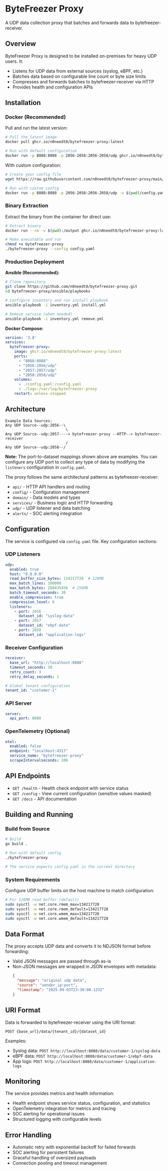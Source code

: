 # ByteFreezer Proxy

A UDP data collection proxy that batches and forwards data to bytefreezer-receiver.

## Overview

ByteFreezer Proxy is designed to be installed on-premises for heavy UDP users. It:
- Listens for UDP data from external sources (syslog, eBPF, etc.)
- Batches data based on configurable line count or byte size limits
- Compresses and forwards batches to bytefreezer-receiver via HTTP
- Provides health and configuration APIs

## Installation

### Docker (Recommended)

Pull and run the latest version:
```bash
# Pull the latest image
docker pull ghcr.io/n0needt0/bytefreezer-proxy:latest

# Run with default configuration
docker run -p 8088:8088 -p 2056-2058:2056-2058/udp ghcr.io/n0needt0/bytefreezer-proxy:latest
```

With custom configuration:
```bash
# Create your config file
wget https://raw.githubusercontent.com/n0needt0/bytefreezer-proxy/main/config.yaml

# Run with custom config
docker run -p 8088:8088 -p 2056-2058:2056-2058/udp -v $(pwd)/config.yaml:/config.yaml ghcr.io/n0needt0/bytefreezer-proxy:latest
```

### Binary Extraction

Extract the binary from the container for direct use:
```bash
# Extract binary
docker run --rm -v $(pwd):/output ghcr.io/n0needt0/bytefreezer-proxy:latest sh -c "cp /bytefreezer-proxy /output/"

# Make executable and run
chmod +x bytefreezer-proxy
./bytefreezer-proxy --config config.yaml
```

### Production Deployment

**Ansible (Recommended):**
```bash
# Clone repository
git clone https://github.com/n0needt0/bytefreezer-proxy.git
cd bytefreezer-proxy/ansible/playbooks

# Configure inventory and run install playbook
ansible-playbook -i inventory.yml install.yml

# Remove service (when needed)
ansible-playbook -i inventory.yml remove.yml
```

**Docker Compose:**
```yaml
version: '3.8'
services:
  bytefreezer-proxy:
    image: ghcr.io/n0needt0/bytefreezer-proxy:latest
    ports:
      - "8088:8088"
      - "2056:2056/udp"
      - "2057:2057/udp"
      - "2058:2058/udp"
    volumes:
      - ./config.yaml:/config.yaml
      - ./logs:/var/log/bytefreezer-proxy
    restart: unless-stopped
```

## Architecture

```
Example Data Sources:
Any UDP Source--udp:2056--\
                           \
Any UDP Source--udp:2057----> bytefreezer-proxy --HTTP--> bytefreezer-receiver
                           /
Any UDP Source--udp:2058--/
```

**Note:** The port-to-dataset mappings shown above are examples. You can configure any UDP port to collect any type of data by modifying the `listeners` configuration in `config.yaml`.

The proxy follows the same architectural patterns as bytefreezer-receiver:
- `api/` - HTTP API handlers and routing
- `config/` - Configuration management 
- `domain/` - Data models and types
- `services/` - Business logic and HTTP forwarding
- `udp/` - UDP listener and data batching
- `alerts/` - SOC alerting integration

## Configuration

The service is configured via `config.yaml` file. Key configuration sections:

### UDP Listeners
```yaml
udp:
  enabled: true
  host: "0.0.0.0"
  read_buffer_size_bytes: 134217728  # 128MB
  max_batch_lines: 100000
  max_batch_bytes: 268435456  # 256MB
  batch_timeout_seconds: 30
  enable_compression: true
  compression_level: 6
  listeners:
    - port: 2056
      dataset_id: "syslog-data"
    - port: 2057  
      dataset_id: "ebpf-data"
    - port: 2058
      dataset_id: "application-logs"
```

### Receiver Configuration  
```yaml
receiver:
  base_url: "http://localhost:8080"
  timeout_seconds: 30
  retry_count: 3
  retry_delay_seconds: 1

# Global tenant configuration
tenant_id: "customer-1"
```

### API Server
```yaml
server:
  api_port: 8088
```

### OpenTelemetry (Optional)
```yaml
otel:
  enabled: false
  endpoint: "localhost:4317"
  service_name: "bytefreezer-proxy"
  scrapeIntervalseconds: 100
```

## API Endpoints

- `GET /health` - Health check endpoint with service status
- `GET /config` - View current configuration (sensitive values masked)
- `GET /docs` - API documentation

## Building and Running

### Build from Source
```bash
# Build
go build .

# Run with default config
./bytefreezer-proxy

# The service expects config.yaml in the current directory
```

### System Requirements

Configure UDP buffer limits on the host machine to match configuration:
```bash
# For 128MB read buffer (default)
sudo sysctl -w net.core.rmem_max=134217728
sudo sysctl -w net.core.rmem_default=134217728
sudo sysctl -w net.core.wmem_max=134217728  
sudo sysctl -w net.core.wmem_default=134217728
```

## Data Format

The proxy accepts UDP data and converts it to NDJSON format before forwarding:

- Valid JSON messages are passed through as-is
- Non-JSON messages are wrapped in JSON envelopes with metadata:
  ```json
  {
    "message": "original udp data", 
    "source": "sender_ip:port",
    "timestamp": "2025-09-03T23:30:00.123Z"
  }
  ```

## URI Format

Data is forwarded to bytefreezer-receiver using the URI format:
```
POST {base_url}/data/{tenant_id}/{dataset_id}
```

Examples:
- Syslog data: `POST http://localhost:8080/data/customer-1/syslog-data`
- eBPF data: `POST http://localhost:8080/data/customer-1/ebpf-data`
- App logs: `POST http://localhost:8080/data/customer-1/application-logs`

## Monitoring

The service provides metrics and health information:

- Health endpoint shows service status, configuration, and statistics
- OpenTelemetry integration for metrics and tracing
- SOC alerting for operational issues
- Structured logging with configurable levels

## Error Handling

- Automatic retry with exponential backoff for failed forwards
- SOC alerting for persistent failures
- Graceful handling of oversized payloads
- Connection pooling and timeout management